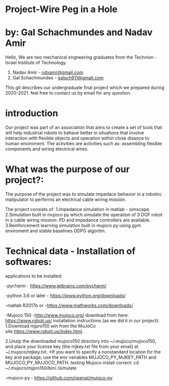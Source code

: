 # Project-Wire Peg in a Hole 
# by: Gal Schachmundes and Nadav Amir

Hello,
We are two mechanical engneering graduates from the Technion - Israel Institute of Technology.
1. Nadav Amir - ndvamr@gmail.com
2. Gal Schachmundes - galsch911@gmail.com 

This git describes our undergraduate final project which we prepared during 2020-2021. 
feel free to contact us by email for any question.

# introduction
Our project was part of an association that aims to create a set of tools that will help industrial robots to behave better in situations that involve interaction with flexible objects and operation within close disance to human enviroment.
The activities are activities such as: assembling flexible components and wiring electrical wires.

# What was the purpose of our project?:
The purpose of the project was to simulate impedace behavior in a robotirc matipulator to performs an electrical cable wiring mission.

The project consists of:
1.Impedance simulation in matlab - simscape.
2.Simulation built in mujoco py which simulate the operation of 3 DOF robot in a cable wiring mission: PD and impedance controllers are avaliable.
3.Reinforcement learning simulation built in mujoco py using gym enviroment and stable baselines DDPG algoritm.  


# Technical data - Installation of softwares:

applications to be installed:

-pycharm - https://www.jetbrains.com/pycharm/

-python 3.6 or later - https://www.python.org/downloads/

-matlab R2017b or  -https://www.mathworks.com/downloads/

-Mujoco 150 -http://www.mujoco.org/
    download from here: https://www.roboti.us/
    installation instructions (as we did it in our project):
        1.Download mjpro150 win from the MuJoCo site.https://www.roboti.us/index.html. 
       
   2.Unzip the downloaded mujoco150 directory into ~/.mujoco/mujoco150, and place your license key (the mjkey.txt file from your email) at ~/.mujoco/mjkey.txt.
        *If you want to specify a nonstandard location for the key and package, use the env variables MUJOCO_PY_MJKEY_PATH and MUJOCO_PY_MUJOCO_PATH.
    testing Mujoco install correct: cd ~/.mujoco/mjpro150/bin/./simulate
        
 -mujoco-py - https://github.com/openai/mujoco-py


